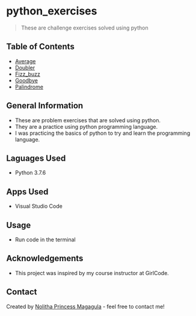 # python_exercises
> These are challenge exercises solved using python  

## Table of Contents
* [Average](average.py)
* [Doubler](doubler.py)
* [Fizz_buzz](fizz_buzz.py)
* [Goodbye](goodbye.py)
* [Palindrome](palindrome.py)


## General Information
- These are problem exercises that are solved using python.
- They are a practice using python programming language.
- I was practicing the basics of python to try and learn the programming language.


## Laguages Used
- Python 3.7.6


## Apps Used
- Visual Studio Code



## Usage
- Run code in the terminal


## Acknowledgements
- This project was inspired by my course instructor at GirlCode.


## Contact
Created by [Nolitha Princess Magagula](https://linkedin.com) - feel free to contact me!

